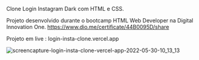 Clone Login Instagram Dark com HTML e CSS.

Projeto desenvolvido durante o bootcamp HTML Web Developer na Digital Innovation One.
https://www.dio.me/certificate/44B0095D/share

Projeto em live :  login-insta-clone.vercel.app

![screencapture-login-insta-clone-vercel-app-2022-05-30-10_13_13](https://user-images.githubusercontent.com/58608300/170999926-07e1d4b3-7bf1-4df4-9070-59c710b1c088.png)


